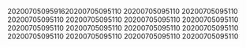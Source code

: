 2020070509591620200705095110
20200705095110
20200705095110
20200705095110
20200705095110
20200705095110
20200705095110
20200705095110
20200705095110
20200705095110
20200705095110
20200705095110
20200705095110
20200705095110
20200705095110
